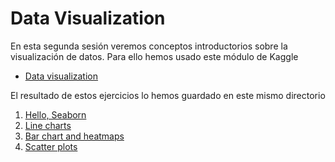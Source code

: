 # Data Visualization

En esta segunda sesión veremos conceptos introductorios sobre la visualización 
de datos. Para ello hemos usado este módulo de Kaggle

- [Data visualization][data-visualization]

El resultado de estos ejercicios lo hemos guardado en este mismo directorio

1. [Hello, Seaborn][hello]
2. [Line charts][line-charts]
3. [Bar chart and heatmaps][bar-charts]
4. [Scatter plots][scatter-plots]


<!-- LINKS -->
[data-visualization]:https://www.kaggle.com/learn/data-visualization
[hello]:exercises/exercise-hello-seaborn.ipynb
[line-charts]:exercises/exercise-line-charts.ipynb
[bar-charts]:exercises/exercise-bar-charts-and-heatmaps.ipynb
[scatter-plots]:04-scatter-plots
